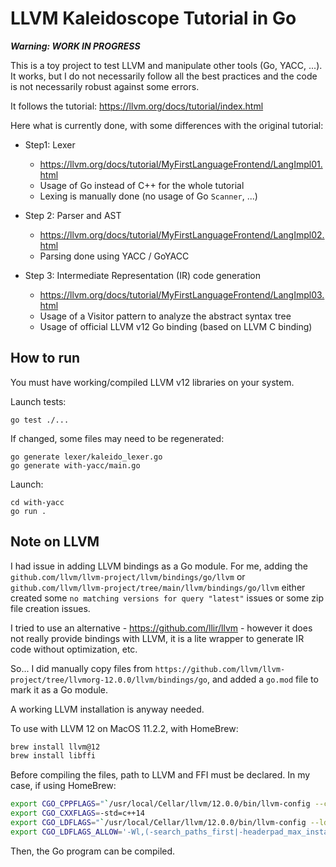 # LLVM Kaleidoscope Tutorial in Go

_**Warning: WORK IN PROGRESS**_

This is a toy project to test LLVM and manipulate other tools (Go, YACC, ...). It
works, but I do not necessarily follow all the best practices and the code is
not necessarily robust against some errors.

It follows the tutorial: https://llvm.org/docs/tutorial/index.html

Here what is currently done, with some differences with the original tutorial:

- Step1: Lexer
    - https://llvm.org/docs/tutorial/MyFirstLanguageFrontend/LangImpl01.html
    - Usage of Go instead of C++ for the whole tutorial
    - Lexing is manually done (no usage of Go `Scanner`, ...)

- Step 2: Parser and AST
    - https://llvm.org/docs/tutorial/MyFirstLanguageFrontend/LangImpl02.html
    - Parsing done using YACC / GoYACC

- Step 3: Intermediate Representation (IR) code generation
    - https://llvm.org/docs/tutorial/MyFirstLanguageFrontend/LangImpl03.html
    - Usage of a Visitor pattern to analyze the abstract syntax tree
    - Usage of official LLVM v12 Go binding (based on LLVM C binding)


## How to run

You must have working/compiled LLVM v12 libraries on your system.

Launch tests:

    go test ./...

If changed, some files may need to be regenerated:

    go generate lexer/kaleido_lexer.go
    go generate with-yacc/main.go

Launch:

    cd with-yacc
    go run .

## Note on LLVM

I had issue in adding LLVM bindings as a Go module. For me, adding the
`github.com/llvm/llvm-project/llvm/bindings/go/llvm` or 
`github.com/llvm/llvm-project/tree/main/llvm/bindings/go/llvm` either created
some `no matching versions for query "latest"` issues or some zip file creation issues.

I tried to use an alternative - https://github.com/llir/llvm - however it does
not really provide bindings with LLVM, it is a lite wrapper to generate IR code
without optimization, etc.

So... I did manually copy files from
`https://github.com/llvm/llvm-project/tree/llvmorg-12.0.0/llvm/bindings/go`,
and added a `go.mod` file to mark it as a Go module.

A working LLVM installation is anyway needed.

To use with LLVM 12 on MacOS 11.2.2, with HomeBrew:


```bash
brew install llvm@12
brew install libffi
```

Before compiling the files, path to LLVM and FFI must be declared.
In my case, if using HomeBrew:

```bash
export CGO_CPPFLAGS="`/usr/local/Cellar/llvm/12.0.0/bin/llvm-config --cppflags`"
export CGO_CXXFLAGS=-std=c++14
export CGO_LDFLAGS="`/usr/local/Cellar/llvm/12.0.0/bin/llvm-config --ldflags --libs --system-libs all` -L/usr/local/Cellar/libffi/3.3_3/lib -lffi"
export CGO_LDFLAGS_ALLOW='-Wl,(-search_paths_first|-headerpad_max_install_names)'
```
Then, the Go program can be compiled.

